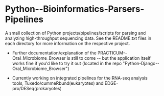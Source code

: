 Python--Bioinformatics-Parsers-Pipelines
========================================
A small collection of Python projects/pipelines/scripts for parsing and analyzing high-throughput sequencing data. See the README.txt files in each directory for more information on the respective project.

* Further documentation/explanation of the PRACTICUM--Oral_Microbiome_Browser is still to come -- but the application itself works fine if you'd like to try it out (located in the repo "Python-Django--Oral_Microbiome_Browser")

* Currently working on integrated pipelines for the RNA-seq analysis tools, Tuxedo/cummeRbund(eukaryotes) and EDGE-pro/DESeq(prokaryotes)  
